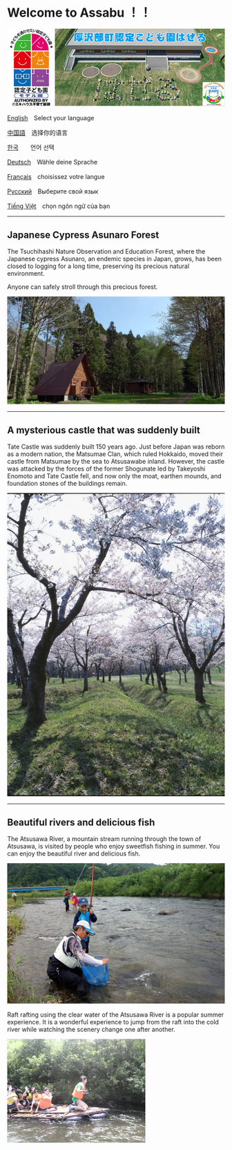 # Welcome to Assabu ！！

![hazeru](fig/hazeru.jpg)



[English](English.html)　Select your language

[中国語](Chinese.html)　选择你的语言

[한국](Korea.html)　　언어 선택

[Deutsch](German.html)　Wähle deine Sprache

[Français](France.html)　choisissez votre langue

[Русский](Russ.html)　Выберите свой язык

[Tiếng Việt](vietnum.html)　chọn ngôn ngữ của bạn



------

## Japanese Cypress Asunaro Forest

The Tsuchihashi Nature Observation and Education Forest, where the Japanese cypress Asunaro, an endemic species in Japan, grows, has been closed to logging for a long time, preserving its precious natural environment.

Anyone can safely stroll through this precious forest.

![hazeru](fig/rekumori01.JPG)



------

## A mysterious castle that was suddenly built

Tate Castle was suddenly built 150 years ago. Just before Japan was reborn as a modern nation, the Matsumae Clan, which ruled Hokkaido, moved their castle from Matsumae by the sea to Atsusawabe inland. However, the castle was attacked by the forces of the former Shogunate led by Takeyoshi Enomoto and Tate Castle fell, and now only the moat, earthen mounds, and foundation stones of the buildings remain.

![hazeru](fig/tatejou.jpg)





------

## Beautiful rivers and delicious fish

The Atsusawa River, a mountain stream running through the town of Atsusawa, is visited by people who enjoy sweetfish fishing in summer. You can enjoy the beautiful river and delicious fish.

![hazeru](fig/ayu.JPG)



Raft rafting using the clear water of the Atsusawa River is a popular summer experience. It is a wonderful experience to jump from the raft into the cold river while watching the scenery change one after another.

![hazeru](fig/イカダ下り.jpg)
